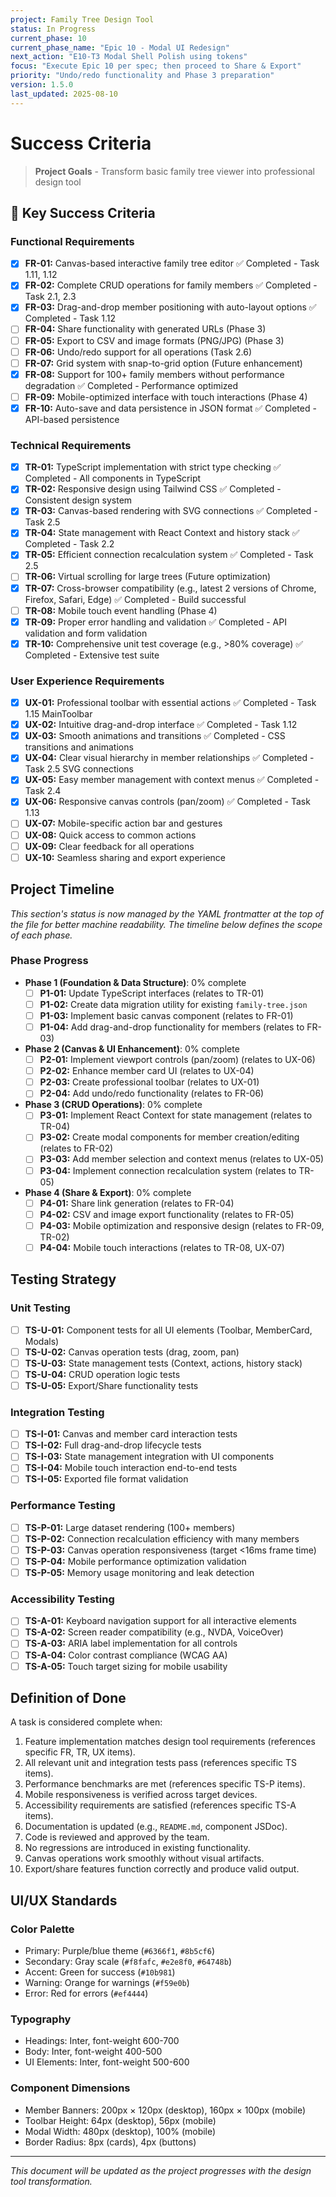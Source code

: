 ```yaml
---
project: Family Tree Design Tool
status: In Progress
current_phase: 10
current_phase_name: "Epic 10 - Modal UI Redesign"
next_action: "E10-T3 Modal Shell Polish using tokens"
focus: "Execute Epic 10 per spec; then proceed to Share & Export"
priority: "Undo/redo functionality and Phase 3 preparation"
version: 1.5.0
last_updated: 2025-08-10
---
```

# Success Criteria

> **Project Goals** - Transform basic family tree viewer into professional design tool

## 🎯 Key Success Criteria

### Functional Requirements

- [x] **FR-01:** Canvas-based interactive family tree editor ✅ Completed - Task 1.11, 1.12
- [x] **FR-02:** Complete CRUD operations for family members ✅ Completed - Task 2.1, 2.3
- [x] **FR-03:** Drag-and-drop member positioning with auto-layout options ✅ Completed - Task 1.12
- [ ] **FR-04:** Share functionality with generated URLs (Phase 3)
- [ ] **FR-05:** Export to CSV and image formats (PNG/JPG) (Phase 3)
- [ ] **FR-06:** Undo/redo support for all operations (Task 2.6)
- [ ] **FR-07:** Grid system with snap-to-grid option (Future enhancement)
- [x] **FR-08:** Support for 100+ family members without performance degradation ✅ Completed - Performance optimized
- [ ] **FR-09:** Mobile-optimized interface with touch interactions (Phase 4)
- [x] **FR-10:** Auto-save and data persistence in JSON format ✅ Completed - API-based persistence

### Technical Requirements

- [x] **TR-01:** TypeScript implementation with strict type checking ✅ Completed - All components in TypeScript
- [x] **TR-02:** Responsive design using Tailwind CSS ✅ Completed - Consistent design system
- [x] **TR-03:** Canvas-based rendering with SVG connections ✅ Completed - Task 2.5
- [x] **TR-04:** State management with React Context and history stack ✅ Completed - Task 2.2
- [x] **TR-05:** Efficient connection recalculation system ✅ Completed - Task 2.5
- [ ] **TR-06:** Virtual scrolling for large trees (Future optimization)
- [x] **TR-07:** Cross-browser compatibility (e.g., latest 2 versions of Chrome, Firefox, Safari, Edge) ✅ Completed - Build successful
- [ ] **TR-08:** Mobile touch event handling (Phase 4)
- [x] **TR-09:** Proper error handling and validation ✅ Completed - API validation and form validation
- [x] **TR-10:** Comprehensive unit test coverage (e.g., >80% coverage) ✅ Completed - Extensive test suite

### User Experience Requirements

- [x] **UX-01:** Professional toolbar with essential actions ✅ Completed - Task 1.15 MainToolbar
- [x] **UX-02:** Intuitive drag-and-drop interface ✅ Completed - Task 1.12
- [x] **UX-03:** Smooth animations and transitions ✅ Completed - CSS transitions and animations
- [x] **UX-04:** Clear visual hierarchy in member relationships ✅ Completed - Task 2.5 SVG connections
- [x] **UX-05:** Easy member management with context menus ✅ Completed - Task 2.4
- [x] **UX-06:** Responsive canvas controls (pan/zoom) ✅ Completed - Task 1.13
- [ ] **UX-07:** Mobile-specific action bar and gestures
- [ ] **UX-08:** Quick access to common actions
- [ ] **UX-09:** Clear feedback for all operations
- [ ] **UX-10:** Seamless sharing and export experience

## Project Timeline

_This section's status is now managed by the YAML frontmatter at the top of the file for better machine readability. The timeline below defines the scope of each phase._

### Phase Progress

- **Phase 1 (Foundation & Data Structure)**: 0% complete
  - [ ] **P1-01:** Update TypeScript interfaces (relates to TR-01)
  - [ ] **P1-02:** Create data migration utility for existing `family-tree.json`
  - [ ] **P1-03:** Implement basic canvas component (relates to FR-01)
  - [ ] **P1-04:** Add drag-and-drop functionality for members (relates to FR-03)

- **Phase 2 (Canvas & UI Enhancement)**: 0% complete
  - [ ] **P2-01:** Implement viewport controls (pan/zoom) (relates to UX-06)
  - [ ] **P2-02:** Enhance member card UI (relates to UX-04)
  - [ ] **P2-03:** Create professional toolbar (relates to UX-01)
  - [ ] **P2-04:** Add undo/redo functionality (relates to FR-06)

- **Phase 3 (CRUD Operations)**: 0% complete
  - [ ] **P3-01:** Implement React Context for state management (relates to TR-04)
  - [ ] **P3-02:** Create modal components for member creation/editing (relates to FR-02)
  - [ ] **P3-03:** Add member selection and context menus (relates to UX-05)
  - [ ] **P3-04:** Implement connection recalculation system (relates to TR-05)

- **Phase 4 (Share & Export)**: 0% complete
  - [ ] **P4-01:** Share link generation (relates to FR-04)
  - [ ] **P4-02:** CSV and image export functionality (relates to FR-05)
  - [ ] **P4-03:** Mobile optimization and responsive design (relates to FR-09, TR-02)
  - [ ] **P4-04:** Mobile touch interactions (relates to TR-08, UX-07)

## Testing Strategy

### Unit Testing

- [ ] **TS-U-01:** Component tests for all UI elements (Toolbar, MemberCard, Modals)
- [ ] **TS-U-02:** Canvas operation tests (drag, zoom, pan)
- [ ] **TS-U-03:** State management tests (Context, actions, history stack)
- [ ] **TS-U-04:** CRUD operation logic tests
- [ ] **TS-U-05:** Export/Share functionality tests

### Integration Testing

- [ ] **TS-I-01:** Canvas and member card interaction tests
- [ ] **TS-I-02:** Full drag-and-drop lifecycle tests
- [ ] **TS-I-03:** State management integration with UI components
- [ ] **TS-I-04:** Mobile touch interaction end-to-end tests
- [ ] **TS-I-05:** Exported file format validation

### Performance Testing

- [ ] **TS-P-01:** Large dataset rendering (100+ members)
- [ ] **TS-P-02:** Connection recalculation efficiency with many members
- [ ] **TS-P-03:** Canvas operation responsiveness (target <16ms frame time)
- [ ] **TS-P-04:** Mobile performance optimization validation
- [ ] **TS-P-05:** Memory usage monitoring and leak detection

### Accessibility Testing

- [ ] **TS-A-01:** Keyboard navigation support for all interactive elements
- [ ] **TS-A-02:** Screen reader compatibility (e.g., NVDA, VoiceOver)
- [ ] **TS-A-03:** ARIA label implementation for all controls
- [ ] **TS-A-04:** Color contrast compliance (WCAG AA)
- [ ] **TS-A-05:** Touch target sizing for mobile usability

## Definition of Done

A task is considered complete when:

1. Feature implementation matches design tool requirements (references specific FR, TR, UX items).
2. All relevant unit and integration tests pass (references specific TS items).
3. Performance benchmarks are met (references specific TS-P items).
4. Mobile responsiveness is verified across target devices.
5. Accessibility requirements are satisfied (references specific TS-A items).
6. Documentation is updated (e.g., `README.md`, component JSDoc).
7. Code is reviewed and approved by the team.
8. No regressions are introduced in existing functionality.
9. Canvas operations work smoothly without visual artifacts.
10. Export/share features function correctly and produce valid output.

## UI/UX Standards

### Color Palette
- Primary: Purple/blue theme (`#6366f1`, `#8b5cf6`)
- Secondary: Gray scale (`#f8fafc`, `#e2e8f0`, `#64748b`)
- Accent: Green for success (`#10b981`)
- Warning: Orange for warnings (`#f59e0b`)
- Error: Red for errors (`#ef4444`)

### Typography
- Headings: Inter, font-weight 600-700
- Body: Inter, font-weight 400-500
- UI Elements: Inter, font-weight 500-600

### Component Dimensions
- Member Banners: 200px × 120px (desktop), 160px × 100px (mobile)
- Toolbar Height: 64px (desktop), 56px (mobile)
- Modal Width: 480px (desktop), 100% (mobile)
- Border Radius: 8px (cards), 4px (buttons)

---

*This document will be updated as the project progresses with the design tool transformation.*
